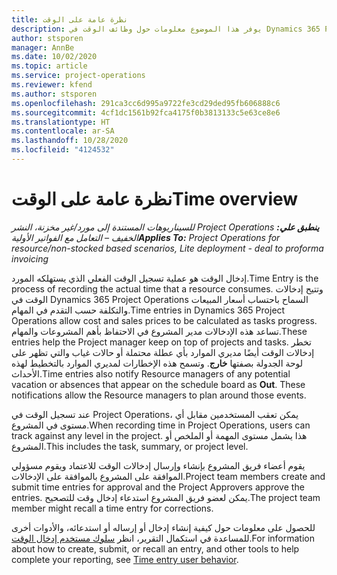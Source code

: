 ```yaml
---
title: نظرة عامة على الوقت
description: يوفر هذا الموضوع معلومات حول وظائف الوقت في Dynamics 365 Project operations.
author: stsporen
manager: AnnBe
ms.date: 10/02/2020
ms.topic: article
ms.service: project-operations
ms.reviewer: kfend
ms.author: stsporen
ms.openlocfilehash: 291ca3cc6d995a9722fe3cd29ded95fb606888c6
ms.sourcegitcommit: 4cf1dc1561b92fca4175f0b3813133c5e63ce8e6
ms.translationtype: HT
ms.contentlocale: ar-SA
ms.lasthandoff: 10/28/2020
ms.locfileid: "4124532"
---
```

# <a name="time-overview"></a><span data-ttu-id="b013a-103">نظرة عامة على الوقت</span><span class="sxs-lookup"><span data-stu-id="b013a-103">Time overview</span></span>

<span data-ttu-id="b013a-104">_**ينطبق علي:** ‏‫Project Operations للسيناريوهات المستندة إلى مورد/غير مخزنة‬، ‏‫النشر الخفيف – التعامل مع الفواتير الأولية‬_</span><span class="sxs-lookup"><span data-stu-id="b013a-104">_**Applies To:** Project Operations for resource/non-stocked based scenarios, Lite deployment - deal to proforma invoicing_</span></span>

<span data-ttu-id="b013a-105">إدخال الوقت هو عملية تسجيل الوقت الفعلي الذي يستهلكه المورد.</span><span class="sxs-lookup"><span data-stu-id="b013a-105">Time Entry is the process of recording the actual time that a resource consumes.</span></span> <span data-ttu-id="b013a-106">وتتيح إدخالات الوقت في Dynamics 365 Project Operations السماح باحتساب أسعار المبيعات والتكلفة حسب التقدم في المهام.</span><span class="sxs-lookup"><span data-stu-id="b013a-106">Time entries in Dynamics 365 Project Operations allow cost and sales prices to be calculated as tasks progress.</span></span> <span data-ttu-id="b013a-107">تساعد هذه الإدخالات مدير المشروع في الاحتفاظ بأهم المشروعات والمهام.</span><span class="sxs-lookup"><span data-stu-id="b013a-107">These entries help the Project manager keep on top of projects and tasks.</span></span> <span data-ttu-id="b013a-108">تخطر إدخالات الوقت أيضًا مديري الموارد بأي عطلة محتملة أو حالات غياب والتي تظهر على لوحة الجدولة بصفتها **خارج**. وتسمح هذه الإخطارات لمديري الموارد بالتخطيط لهذه الأحداث.</span><span class="sxs-lookup"><span data-stu-id="b013a-108">Time entries also notify Resource managers of any potential vacation or absences that appear on the schedule board as **Out**. These notifications allow the Resource managers to plan around those events.</span></span>

<span data-ttu-id="b013a-109">عند تسجيل الوقت في Project Operations، يمكن تعقب المستخدمين مقابل أي مستوى في المشروع.</span><span class="sxs-lookup"><span data-stu-id="b013a-109">When recording time in Project Operations, users can track against any level in the project.</span></span> <span data-ttu-id="b013a-110">هذا يشمل مستوى المهمة أو الملخص أو المشروع.</span><span class="sxs-lookup"><span data-stu-id="b013a-110">This includes the task, summary, or project level.</span></span>

<span data-ttu-id="b013a-111">يقوم أعضاء فريق المشروع بإنشاء وإرسال إدخالات الوقت للاعتماد ويقوم مسؤولي الموافقة على المشروع بالموافقة على الإدخالات.</span><span class="sxs-lookup"><span data-stu-id="b013a-111">Project team members create and submit time entries for approval and the Project Approvers approve the entries.</span></span> <span data-ttu-id="b013a-112">يمكن لعضو فريق المشروع استدعاء إدخال وقت للتصحيح.</span><span class="sxs-lookup"><span data-stu-id="b013a-112">The project team member might recall a time entry for corrections.</span></span>

<span data-ttu-id="b013a-113">للحصول على معلومات حول كيفية إنشاء إدخال أو إرساله أو استدعائه، والأدوات أخرى للمساعدة في استكمال التقرير، انظر [سلوك مستخدم إدخال الوقت](ui-behavior-time.md).</span><span class="sxs-lookup"><span data-stu-id="b013a-113">For information about how to create, submit, or recall an entry, and other tools to help complete your reporting, see [Time entry user behavior](ui-behavior-time.md).</span></span>

